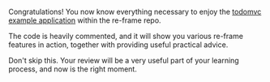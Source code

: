 
Congratulations! You now know everything necessary to enjoy the [todomvc example application](https://github.com/day8/re-frame/tree/master/examples/todomvc) within the re-frame repo. 

The code is heavily commented, and it will show you various re-frame features in action, together with providing useful practical advice. 

Don't skip this. Your review will be a very useful part of your learning process, and now is the right moment.
